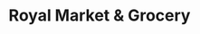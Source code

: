 ---
title: "Royal Market & Grocery"
url: /coldwater/royal-market-und-grocery/
shop: Lebensmittel
---
